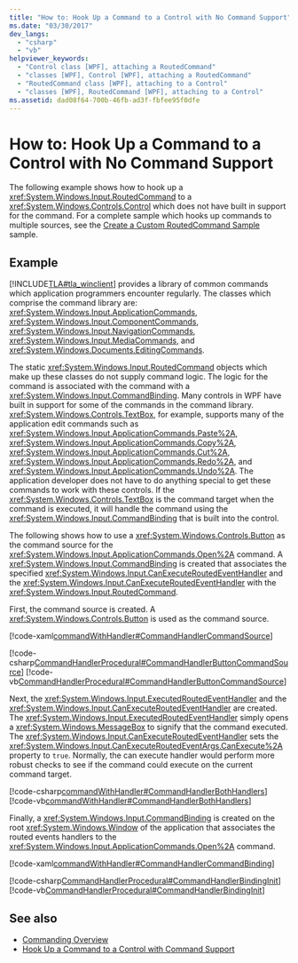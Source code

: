 ```yaml
---
title: "How to: Hook Up a Command to a Control with No Command Support"
ms.date: "03/30/2017"
dev_langs: 
  - "csharp"
  - "vb"
helpviewer_keywords: 
  - "Control class [WPF], attaching a RoutedCommand"
  - "classes [WPF], Control [WPF], attaching a RoutedCommand"
  - "RoutedCommand class [WPF], attaching to a Control"
  - "classes [WPF], RoutedCommand [WPF], attaching to a Control"
ms.assetid: dad08f64-700b-46fb-ad3f-fbfee95f0dfe
---
```

# How to: Hook Up a Command to a Control with No Command Support
The following example shows how to hook up a <xref:System.Windows.Input.RoutedCommand> to a <xref:System.Windows.Controls.Control> which does not have built in support for the command.  For a complete sample which hooks up commands to multiple sources, see the [Create a Custom RoutedCommand Sample](https://github.com/Microsoft/WPF-Samples/tree/master/Input%20and%20Commands/CustomRoutedCommand) sample.  
  
## Example  
 [!INCLUDE[TLA#tla_winclient](../../../includes/tlasharptla-winclient-md.md)] provides a library of common commands which application programmers encounter regularly.  The classes which comprise the command library are: <xref:System.Windows.Input.ApplicationCommands>, <xref:System.Windows.Input.ComponentCommands>, <xref:System.Windows.Input.NavigationCommands>, <xref:System.Windows.Input.MediaCommands>, and <xref:System.Windows.Documents.EditingCommands>.  
  
 The static <xref:System.Windows.Input.RoutedCommand> objects which make up these classes do not supply command logic.  The logic for the command is associated with the command with a <xref:System.Windows.Input.CommandBinding>.  Many controls in WPF have built in support for some of the commands in the command library.  <xref:System.Windows.Controls.TextBox>, for example, supports many of the application edit commands such as <xref:System.Windows.Input.ApplicationCommands.Paste%2A>, <xref:System.Windows.Input.ApplicationCommands.Copy%2A>, <xref:System.Windows.Input.ApplicationCommands.Cut%2A>, <xref:System.Windows.Input.ApplicationCommands.Redo%2A>, and <xref:System.Windows.Input.ApplicationCommands.Undo%2A>.  The application developer does not have to do anything special to get these commands to work with these controls.  If the <xref:System.Windows.Controls.TextBox> is the command target when the command is executed, it will handle the command using the <xref:System.Windows.Input.CommandBinding> that is built into the control.  
  
 The following shows how to use a <xref:System.Windows.Controls.Button> as the command source for the <xref:System.Windows.Input.ApplicationCommands.Open%2A> command.  A <xref:System.Windows.Input.CommandBinding> is created that associates the specified <xref:System.Windows.Input.CanExecuteRoutedEventHandler> and the <xref:System.Windows.Input.CanExecuteRoutedEventHandler> with the <xref:System.Windows.Input.RoutedCommand>.  
  
 First, the command source is created.  A <xref:System.Windows.Controls.Button> is used as the command source.  
  
 [!code-xaml[commandWithHandler#CommandHandlerCommandSource](~/samples/snippets/csharp/VS_Snippets_Wpf/commandWithHandler/CSharp/Window1.xaml#commandhandlercommandsource)]  
  
 [!code-csharp[CommandHandlerProcedural#CommandHandlerButtonCommandSource](~/samples/snippets/csharp/VS_Snippets_Wpf/CommandHandlerProcedural/CSharp/Window1.xaml.cs#commandhandlerbuttoncommandsource)]
 [!code-vb[CommandHandlerProcedural#CommandHandlerButtonCommandSource](~/samples/snippets/visualbasic/VS_Snippets_Wpf/CommandHandlerProcedural/visualbasic/window1.xaml.vb#commandhandlerbuttoncommandsource)]  
  
 Next, the <xref:System.Windows.Input.ExecutedRoutedEventHandler> and the <xref:System.Windows.Input.CanExecuteRoutedEventHandler> are created.  The <xref:System.Windows.Input.ExecutedRoutedEventHandler> simply opens a <xref:System.Windows.MessageBox> to signify that the command executed.  The <xref:System.Windows.Input.CanExecuteRoutedEventHandler> sets the <xref:System.Windows.Input.CanExecuteRoutedEventArgs.CanExecute%2A> property to `true`.  Normally, the can execute handler would perform more robust checks to see if the command could execute on the current command target.  
  
 [!code-csharp[commandWithHandler#CommandHandlerBothHandlers](~/samples/snippets/csharp/VS_Snippets_Wpf/commandWithHandler/CSharp/Window1.xaml.cs#commandhandlerbothhandlers)]
 [!code-vb[commandWithHandler#CommandHandlerBothHandlers](~/samples/snippets/visualbasic/VS_Snippets_Wpf/commandWithHandler/VisualBasic/Window1.xaml.vb#commandhandlerbothhandlers)]  
  
 Finally, a <xref:System.Windows.Input.CommandBinding> is created on the root <xref:System.Windows.Window> of the application that associates the routed events handlers to the <xref:System.Windows.Input.ApplicationCommands.Open%2A> command.  
  
 [!code-xaml[commandWithHandler#CommandHandlerCommandBinding](~/samples/snippets/csharp/VS_Snippets_Wpf/commandWithHandler/CSharp/Window1.xaml#commandhandlercommandbinding)]  
  
 [!code-csharp[CommandHandlerProcedural#CommandHandlerBindingInit](~/samples/snippets/csharp/VS_Snippets_Wpf/CommandHandlerProcedural/CSharp/Window1.xaml.cs#commandhandlerbindinginit)]
 [!code-vb[CommandHandlerProcedural#CommandHandlerBindingInit](~/samples/snippets/visualbasic/VS_Snippets_Wpf/CommandHandlerProcedural/visualbasic/window1.xaml.vb#commandhandlerbindinginit)]  
  
## See also

- [Commanding Overview](commanding-overview.md)
- [Hook Up a Command to a Control with Command Support](how-to-hook-up-a-command-to-a-control-with-command-support.md)

